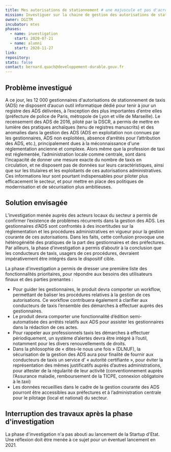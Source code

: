 ```yaml
---
title: Mes autorisations de stationnement # une majuscule et pas d'acronymes
mission: Investiguer sur la chaine de gestion des autorisations de stationnement des taxis en France. 
owner: DGITM
incubator: mtes
phases:
  - name: investigation
    start: 2020-07-21
  - name: alumni
    start: 2020-11-27
link: 
repository: 
stats: false
contact: bernard.quach@developpement-durable.gouv.fr
---
```


## Problème investigué

A ce jour, les 12 000 gestionnaires d'autorisations de stationnement de taxis (ADS) ne disposent d’aucun outil informatique dédié pour tenir à jour un registre des ADS délivrées, à l’exception des plus importantes d’entre elles (préfecture de police de Paris, métropole de Lyon et ville de Marseille). Le recensement des ADS de 2016, piloté par la DSCR, a permis de mettre en lumière des pratiques archaïques (tenu de registres manuscrits) et des anomalies dans la gestion des ADS (ADS en exploitation non connues par les gestionnaires, ADS non exploitées, absence d’arrêtés pour l’attribution des ADS, etc.), principalement dues à la méconnaissance d'une réglementation ancienne et complexe. 
Alors même que la profession de taxi est réglementée, l’administration locale comme centrale, sont dans l’incapacité de donner une mesure exacte du nombre de taxis en circulation, et ne disposent pas de données sur leurs caractéristiques, ainsi que sur les titulaires et les exploitants de ces autorisations administratives. Ces informations leur sont pourtant indispensables pour piloter plus efficacement le secteur, et pour mettre en place des politiques de modernisation et de sécurisation plus ambitieuses.


## Solution envisagée

L’investigation menée auprès des acteurs locaux du secteur a permis de confirmer l’existence de problèmes récurrents dans la gestion des ADS. Les gestionnaires d’ADS sont confrontés à des incertitudes sur la réglementation et les procédures administratives en vigueur pour la gestion courante de ces autorisations. Dans les faits, cette confusion provoque une hétérogénéité des pratiques de la part des gestionnaires et des préfectures. Par ailleurs, la phase d’investigation a permis d’aboutir à la conclusion que les conducteurs de taxis, usagers de ces procédures, devraient impérativement être intégrés dans le dispositif cible.  

La phase d’investigation a permis de dresser une première liste des fonctionnalités prioritaires, pour répondre aux besoins des utilisateurs finaux et des parties prenantes :  

- Pour guider les gestionnaires, le produit devra comporter un workflow, permettant de baliser les procédures relatives à la gestion de ces autorisations. Ce workflow contribuera également à clarifier aux conducteurs de taxis l’ensemble des démarches à effectuer auprès des gestionnaires. 
- Le produit devra comporter une fonctionnalité d’édition semi-automatisée des arrêtés relatifs aux ADS pour assister les gestionnaires dans la rédaction de ces actes. 
- Pour rappeler aux professionnels taxis les démarches à effectuer périodiquement, un système d’alertes devra être intégré à l’outil, notamment pour les divers renouvellements de droits. 
- Dans la philosophie de « dites-le nous une fois » (DLNUF), la sécurisation de la gestion des ADS aura pour finalité de fournir aux conducteurs de taxis un service d’ « autorité certifiante », pour éviter la représentation des mêmes justificatifs auprès d’autres administrations, pour attester de la régularité de leur activité (conventionnement auprès l’Assurance maladie, remboursement de la TICPE, connexion obligatoire à le.taxi) 
- Les données recueillies dans le cadre de la gestion courante des ADS pourront être accessibles aux préfectures et à l’administration centrale pour le pilotage (local et national) du secteur.

## Interruption des travaux après la phase d'investigation

La phase d'investigation n'a pas abouti au lancement de la Startup d'Etat. Une réflexion doit être menée à ce sujet pour un éventuel lancement en 2021.

